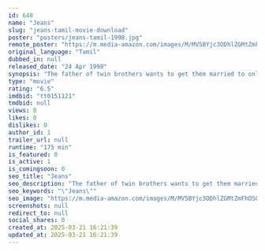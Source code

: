 ```yaml
---
id: 648
name: "Jeans"
slug: "jeans-tamil-movie-download"
poster: "posters/jeans-tamil-1998.jpg"
remote_poster: "https://m.media-amazon.com/images/M/MV5BYjc3ODhlZGMtZmFhOS00NGEwLWI4ZWEtZDhlZjg5MWYxZDBjXkEyXkFqcGc@._V1_SX300.jpg"
original_language: "Tamil"
dubbed_in: null
released_date: "24 Apr 1998"
synopsis: "The father of twin brothers wants to get them married to only twin sisters. But one of the brothers falls in love with a woman does not have a twin sister."
type: "movie"
rating: "6.5"
imdbid: "tt0151121"
tmdbid: null
views: 0
likes: 0
dislikes: 0
author_id: 1
trailer_url: null
runtime: "175 min"
is_featured: 0
is_active: 1
is_comingsoon: 0
seo_title: "Jeans"
seo_description: "The father of twin brothers wants to get them married to only twin sisters. But one of the brothers falls in love with a woman does not have a twin sister."
seo_keywords: "\"Jeans\""
seo_image: "https://m.media-amazon.com/images/M/MV5BYjc3ODhlZGMtZmFhOS00NGEwLWI4ZWEtZDhlZjg5MWYxZDBjXkEyXkFqcGc@._V1_SX300.jpg"
screenshots: null
redirect_to: null
social_shares: 0
created_at: 2025-03-21 16:21:39
updated_at: 2025-03-21 16:21:39
---
```


